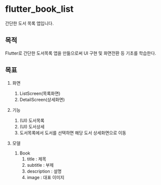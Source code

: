 # flutter_book_list

간단한 도서 목록 앱입니다.

## 목적

Flutter로 간단한 도서목록 앱을 만듦으로써 UI 구현 및 화면전환 등 기초를 학습한다.

## 목표

1. 화면

   1. ListScreen(목록화면)
   2. DetailScreen(상세화면)

2. 기능

   1. (UI) 도서목록
   2. (UI) 도서상세
   3. 도서목록에서 도서를 선택하면 해당 도서 상세화면으로 이동

3. 모델
   1. Book
      1. title : 제목
      2. subtitle : 부제
      3. description : 설명
      4. image : 대표 이미지
